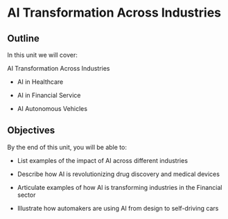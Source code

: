 # AI Transformation Across Industries

## Outline
In this unit we will cover:

AI Transformation Across Industries

- AI in Healthcare

- AI in Financial Service

- AI Autonomous Vehicles

## Objectives
By the end of this unit, you will be able to:

- List examples of the impact of AI across different industries

- Describe how AI is revolutionizing drug discovery and medical devices

- Articulate examples of how AI is transforming industries in the Financial sector

- Illustrate how automakers are using AI from design to self-driving cars